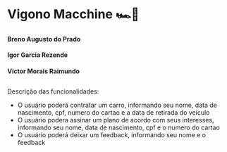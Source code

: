 # Vigono Macchine 🏎️🎌

#### Breno Augusto do Prado 
#### Igor Garcia Rezende 
#### Victor Morais Raimundo 
##

Descrição das funcionalidades:
- O usuário poderá contratar um carro, informando seu nome, data de nascimento, cpf, numero do cartao e a data de retirada do veículo
- O usuário podera assinar um plano de acordo com seus interesses, informando seu nome, data de nascimento, cpf e o numero do cartao
- O usuário poderá deixar um feedback, informando seu nome e o feedback

